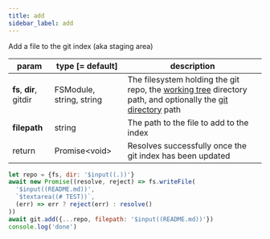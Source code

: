 ```yaml
---
title: add
sidebar_label: add
---
```


Add a file to the git index (aka staging area)

| param                   | type [= default]         | description                                                                                                                                         |
| ----------------------- | ------------------------ | --------------------------------------------------------------------------------------------------------------------------------------------------- |
| **fs**, **dir**, gitdir | FSModule, string, string | The filesystem holding the git repo, the [working tree](dir-vs-gitdir.md) directory path, and optionally the [git directory](dir-vs-gitdir.md) path |
| **filepath**            | string                   | The path to the file to add to the index                                                                                                            |
| return                  | Promise\<void\>          | Resolves successfully once the git index has been updated                                                                                           |

 ```js live
 let repo = {fs, dir: '$input((.))'}
 await new Promise((resolve, reject) => fs.writeFile(
   '$input((README.md))',
   `$textarea((# TEST))`,
   (err) => err ? reject(err) : resolve()
 ))
 await git.add({...repo, filepath: '$input((README.md))'})
 console.log('done')
 ```